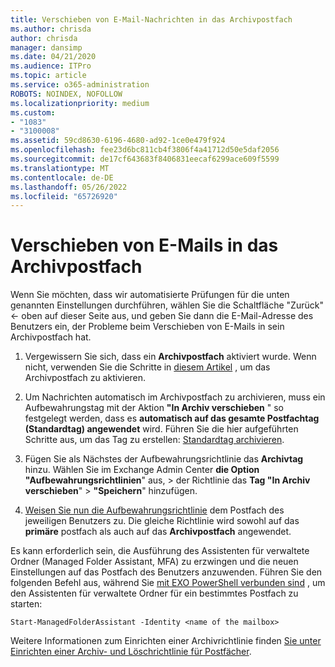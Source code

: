 ```yaml
---
title: Verschieben von E-Mail-Nachrichten in das Archivpostfach
ms.author: chrisda
author: chrisda
manager: dansimp
ms.date: 04/21/2020
ms.audience: ITPro
ms.topic: article
ms.service: o365-administration
ROBOTS: NOINDEX, NOFOLLOW
ms.localizationpriority: medium
ms.custom:
- "1083"
- "3100008"
ms.assetid: 59cd8630-6196-4680-ad92-1ce0e479f924
ms.openlocfilehash: fee23d6bc811cb4f3806f4a41712d50e5daf2056
ms.sourcegitcommit: de17cf643683f8406831eecaf6299ace609f5599
ms.translationtype: MT
ms.contentlocale: de-DE
ms.lasthandoff: 05/26/2022
ms.locfileid: "65726920"
---
```

# <a name="move-email-to-the-archive-mailbox"></a>Verschieben von E-Mails in das Archivpostfach

Wenn Sie möchten, dass wir automatisierte Prüfungen für die unten genannten Einstellungen durchführen, wählen Sie die Schaltfläche "Zurück" <- oben auf dieser Seite aus, und geben Sie dann die E-Mail-Adresse des Benutzers ein, der Probleme beim Verschieben von E-Mails in sein Archivpostfach hat.

1. Vergewissern Sie sich, dass ein **Archivpostfach** aktiviert wurde. Wenn nicht, verwenden Sie die Schritte in [diesem Artikel](https://docs.microsoft.com/microsoft-365/compliance/enable-archive-mailboxes) , um das Archivpostfach zu aktivieren.

2. Um Nachrichten automatisch im Archivpostfach zu archivieren, muss ein Aufbewahrungstag mit der Aktion **"In Archiv verschieben** " so festgelegt werden, dass es **automatisch auf das gesamte Postfachtag (Standardtag) angewendet** wird. Führen Sie die hier aufgeführten Schritte aus, um das Tag zu erstellen: [Standardtag archivieren](https://docs.microsoft.com/microsoft-365/compliance/set-up-an-archive-and-deletion-policy-for-mailboxes#create-a-custom-archive-default-policy-tag).

3. Fügen Sie als Nächstes der Aufbewahrungsrichtlinie das **Archivtag** hinzu. Wählen Sie im Exchange Admin Center **die Option "Aufbewahrungsrichtlinien**" aus, > der Richtlinie das **Tag "In Archiv verschieben**" > **"Speichern**" hinzufügen.

4. [Weisen Sie nun die Aufbewahrungsrichtlinie](https://docs.microsoft.com/exchange/security-and-compliance/messaging-records-management/apply-retention-policy) dem Postfach des jeweiligen Benutzers zu. Die gleiche Richtlinie wird sowohl auf das **primäre** postfach als auch auf das **Archivpostfach** angewendet.

Es kann erforderlich sein, die Ausführung des Assistenten für verwaltete Ordner (Managed Folder Assistant, MFA) zu erzwingen und die neuen Einstellungen auf das Postfach des Benutzers anzuwenden. Führen Sie den folgenden Befehl aus, während Sie [mit EXO PowerShell verbunden sind](https://docs.microsoft.com/powershell/exchange/exchange-online/connect-to-exchange-online-powershell/connect-to-exchange-online-powershell?view=exchange-ps&preserve-view=true) , um den Assistenten für verwaltete Ordner für ein bestimmtes Postfach zu starten:
  
`Start-ManagedFolderAssistant -Identity <name of the mailbox>`

Weitere Informationen zum Einrichten einer Archivrichtlinie finden [Sie unter Einrichten einer Archiv- und Löschrichtlinie für Postfächer](https://docs.microsoft.com/microsoft-365/compliance/set-up-an-archive-and-deletion-policy-for-mailboxes#step-1-enable-archive-mailboxes-for-users).
  